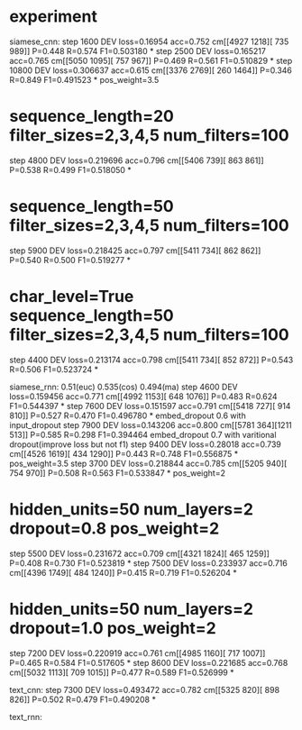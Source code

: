 # experiment

siamese_cnn: 
step 1600 DEV loss=0.16954 acc=0.752 cm[[4927 1218][ 735  989]] P=0.448 R=0.574 F1=0.503180 *
step 2500 DEV loss=0.165217 acc=0.765 cm[[5050 1095][ 757  967]] P=0.469 R=0.561 F1=0.510829 *
step 10800 DEV loss=0.306637 acc=0.615 cm[[3376 2769][ 260 1464]] P=0.346 R=0.849 F1=0.491523 * pos_weight=3.5

# sequence_length=20 filter_sizes=2,3,4,5 num_filters=100
step 4800 DEV loss=0.219696 acc=0.796 cm[[5406  739][ 863  861]] P=0.538 R=0.499 F1=0.518050 *

# sequence_length=50 filter_sizes=2,3,4,5 num_filters=100
step 5900 DEV loss=0.218425 acc=0.797 cm[[5411  734][ 862  862]] P=0.540 R=0.500 F1=0.519277 *
# char_level=True sequence_length=50 filter_sizes=2,3,4,5 num_filters=100
step 4400 DEV loss=0.213174 acc=0.798 cm[[5411  734][ 852  872]] P=0.543 R=0.506 F1=0.523724 *


siamese_rnn: 0.51(euc) 0.535(cos)  0.494(ma)
step 4600 DEV loss=0.159456 acc=0.771 cm[[4992 1153][ 648 1076]] P=0.483 R=0.624 F1=0.544397 *
step 7600 DEV loss=0.151597 acc=0.791 cm[[5418  727][ 914  810]] P=0.527 R=0.470 F1=0.496780 *  embed_dropout 0.6 with input_dropout
step 7900 DEV loss=0.143206 acc=0.800 cm[[5781  364][1211  513]] P=0.585 R=0.298 F1=0.394464    embed_dropout 0.7 with varitional dropout(improve loss but not f1)
step 9400 DEV loss=0.28018 acc=0.739 cm[[4526 1619][ 434 1290]] P=0.443 R=0.748 F1=0.556875 * pos_weight=3.5
step 3700 DEV loss=0.218844 acc=0.785 cm[[5205  940][ 754  970]] P=0.508 R=0.563 F1=0.533847 * pos_weight=2

# hidden_units=50 num_layers=2 dropout=0.8 pos_weight=2
step 5500 DEV loss=0.231672 acc=0.709 cm[[4321 1824][ 465 1259]] P=0.408 R=0.730 F1=0.523819 * 
step 7500 DEV loss=0.233937 acc=0.716 cm[[4396 1749][ 484 1240]] P=0.415 R=0.719 F1=0.526204 *

# hidden_units=50 num_layers=2 dropout=1.0 pos_weight=2
step 7200 DEV loss=0.220919 acc=0.761 cm[[4985 1160][ 717 1007]] P=0.465 R=0.584 F1=0.517605 *
step 8600 DEV loss=0.221685 acc=0.768 cm[[5032 1113][ 709 1015]] P=0.477 R=0.589 F1=0.526999 *

text_cnn: 
step 7300 DEV loss=0.493472 acc=0.782 cm[[5325  820][ 898  826]] P=0.502 R=0.479 F1=0.490208 *

text_rnn: